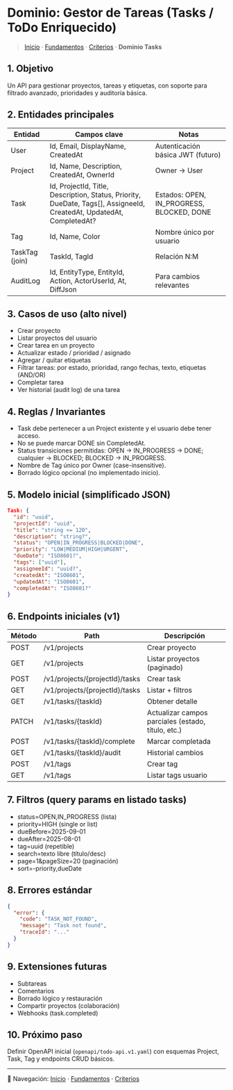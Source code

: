 # Dominio: Gestor de Tareas (Tasks / ToDo Enriquecido)

> [Inicio](../README.md) · [Fundamentos](01_fundamentos_apis.md) · [Criterios](02_eleccion_stack.md) · **Dominio Tasks**

## 1. Objetivo

Un API para gestionar proyectos, tareas y etiquetas, con soporte para filtrado avanzado, prioridades y auditoría básica.

## 2. Entidades principales

| Entidad | Campos clave | Notas |
|---------|--------------|-------|
| User | Id, Email, DisplayName, CreatedAt | Autenticación básica JWT (futuro) |
| Project | Id, Name, Description, CreatedAt, OwnerId | Owner -> User |
| Task | Id, ProjectId, Title, Description, Status, Priority, DueDate, Tags[], AssigneeId, CreatedAt, UpdatedAt, CompletedAt? | Estados: OPEN, IN_PROGRESS, BLOCKED, DONE |
| Tag | Id, Name, Color | Nombre único por usuario |
| TaskTag (join) | TaskId, TagId | Relación N:M |
| AuditLog | Id, EntityType, EntityId, Action, ActorUserId, At, DiffJson | Para cambios relevantes |

## 3. Casos de uso (alto nivel)

- Crear proyecto
- Listar proyectos del usuario
- Crear tarea en un proyecto
- Actualizar estado / prioridad / asignado
- Agregar / quitar etiquetas
- Filtrar tareas: por estado, prioridad, rango fechas, texto, etiquetas (AND/OR)
- Completar tarea
- Ver historial (audit log) de una tarea

## 4. Reglas / Invariantes

- Task debe pertenecer a un Project existente y el usuario debe tener acceso.
- No se puede marcar DONE sin CompletedAt.
- Status transiciones permitidas: OPEN -> IN_PROGRESS -> DONE; cualquier -> BLOCKED; BLOCKED -> IN_PROGRESS.
- Nombre de Tag único por Owner (case-insensitive).
- Borrado lógico opcional (no implementado inicio).

## 5. Modelo inicial (simplificado JSON)

```json
Task: {
  "id": "uuid",
  "projectId": "uuid",
  "title": "string <= 120",
  "description": "string?",
  "status": "OPEN|IN_PROGRESS|BLOCKED|DONE",
  "priority": "LOW|MEDIUM|HIGH|URGENT",
  "dueDate": "ISO8601?",
  "tags": ["uuid"],
  "assigneeId": "uuid?",
  "createdAt": "ISO8601",
  "updatedAt": "ISO8601",
  "completedAt": "ISO8601?"
}
```

## 6. Endpoints iniciales (v1)

| Método | Path | Descripción |
|--------|------|-------------|
| POST | /v1/projects | Crear proyecto |
| GET | /v1/projects | Listar proyectos (paginado) |
| POST | /v1/projects/{projectId}/tasks | Crear task |
| GET | /v1/projects/{projectId}/tasks | Listar + filtros |
| GET | /v1/tasks/{taskId} | Obtener detalle |
| PATCH | /v1/tasks/{taskId} | Actualizar campos parciales (estado, título, etc.) |
| POST | /v1/tasks/{taskId}/complete | Marcar completada |
| GET | /v1/tasks/{taskId}/audit | Historial cambios |
| POST | /v1/tags | Crear tag |
| GET | /v1/tags | Listar tags usuario |

## 7. Filtros (query params en listado tasks)

- status=OPEN,IN_PROGRESS (lista)
- priority=HIGH (single or list)
- dueBefore=2025-09-01
- dueAfter=2025-08-01
- tag=uuid (repetible)
- search=texto libre (título/desc)
- page=1&pageSize=20 (paginación)
- sort=-priority,dueDate

## 8. Errores estándar

```json
{
  "error": {
    "code": "TASK_NOT_FOUND",
    "message": "Task not found",
    "traceId": "..."
  }
}
```

## 9. Extensiones futuras

- Subtareas
- Comentarios
- Borrado lógico y restauración
- Compartir proyectos (colaboración)
- Webhooks (task.completed)

## 10. Próximo paso

Definir OpenAPI inicial (`openapi/todo-api.v1.yaml`) con esquemas Project, Task, Tag y endpoints CRUD básicos.

---
🔗 Navegación: [Inicio](../README.md) · [Fundamentos](01_fundamentos_apis.md) · [Criterios](02_eleccion_stack.md)
